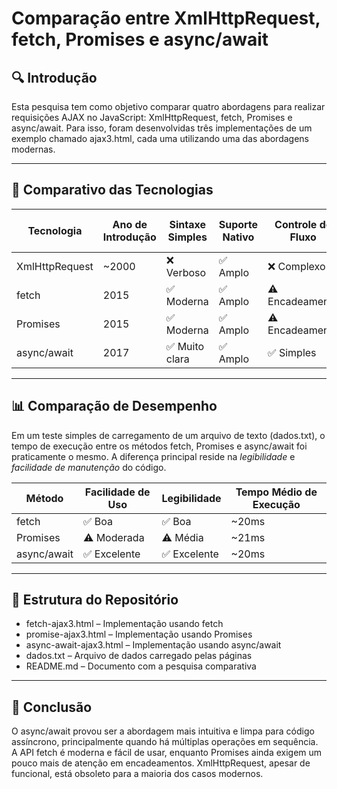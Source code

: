 # Comparação entre XmlHttpRequest, fetch, Promises e async/await

## 🔍 Introdução

Esta pesquisa tem como objetivo comparar quatro abordagens para realizar requisições AJAX no JavaScript: XmlHttpRequest, fetch, Promises e async/await. Para isso, foram desenvolvidas três implementações de um exemplo chamado ajax3.html, cada uma utilizando uma das abordagens modernas.

---

## 🧪 Comparativo das Tecnologias

| Tecnologia       | Ano de Introdução | Sintaxe Simples | Suporte Nativo | Controle de Fluxo | Suporte a Promises |
|------------------|------------------|------------------|-----------------|-------------------|---------------------|
| XmlHttpRequest   | ~2000            | ❌ Verboso       | ✅ Amplo         | ❌ Complexo         | ❌ Não               |
| fetch            | 2015             | ✅ Moderna        | ✅ Amplo         | ⚠️ Encadeamento     | ✅ Sim               |
| Promises         | 2015             | ✅ Moderna        | ✅ Amplo         | ⚠️ Encadeamento     | ✅ Sim               |
| async/await      | 2017             | ✅ Muito clara    | ✅ Amplo         | ✅ Simples          | ✅ Sim               |

---

## 📊 Comparação de Desempenho

Em um teste simples de carregamento de um arquivo de texto (dados.txt), o tempo de execução entre os métodos fetch, Promises e async/await foi praticamente o mesmo. A diferença principal reside na *legibilidade* e *facilidade de manutenção* do código.

| Método           | Facilidade de Uso | Legibilidade | Tempo Médio de Execução |
|------------------|-------------------|--------------|--------------------------|
| fetch            | ✅ Boa             | ✅ Boa       | ~20ms                   |
| Promises         | ⚠️ Moderada        | ⚠️ Média     | ~21ms                   |
| async/await      | ✅ Excelente       | ✅ Excelente | ~20ms                   |

---

## 📁 Estrutura do Repositório

- fetch-ajax3.html – Implementação usando fetch
- promise-ajax3.html – Implementação usando Promises
- async-await-ajax3.html – Implementação usando async/await
- dados.txt – Arquivo de dados carregado pelas páginas
- README.md – Documento com a pesquisa comparativa

---

## 📌 Conclusão

O async/await provou ser a abordagem mais intuitiva e limpa para código assíncrono, principalmente quando há múltiplas operações em sequência. A API fetch é moderna e fácil de usar, enquanto Promises ainda exigem um pouco mais de atenção em encadeamentos. XmlHttpRequest, apesar de funcional, está obsoleto para a maioria dos casos modernos.